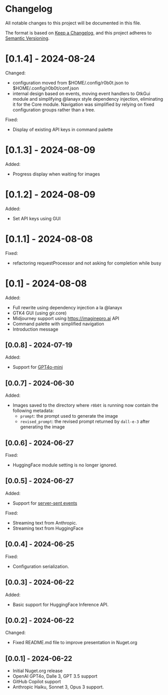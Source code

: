 # Changelog

All notable changes to this project will be documented in this file.

The format is based on [Keep a Changelog](https://keepachangelog.com/en/1.0.0/),
and this project adheres to [Semantic Versioning](https://semver.org/spec/v2.0.0.html).

# [0.1.4] - 2024-08-24

Changed:

- configuration moved from $HOME/.config/r0b0t.json to $HOME/.config/r0b0t/conf.json
- internal design based on events, moving event handlers to GtkGui module and simplifying @lanayx style dependency injection, eliminating it for the Core module. Navigation was simplified by relying on fixed configuration groups rather than a tree.

Fixed:

- Display of existing API keys in command palette

# [0.1.3] - 2024-08-09

Added:

- Progress display when waiting for images

# [0.1.2] - 2024-08-09

Added:

- Set API keys using GUI

# [0.1.1] - 2024-08-08

Fixed:

- refactoring requestProcessor and not asking for completion while busy

# [0.1] - 2024-08-08

Added:

- Full rewrite using dependency injection a la @lanayx
- GTK4 GUI (using gir.core)
- Midjourney support using https://imaginepro.ai API
- Command palette with simplified navigation
- Introduction message

## [0.0.8] - 2024-07-19

Added:

- Support for [GPT4o-mini](https://openai.com/index/gpt-4o-mini-advancing-cost-efficient-intelligence/)

## [0.0.7] - 2024-06-30

Added:

- Images saved to the directory where `r0b0t` is running now contain the following metadata:
  - `prompt`: the prompt used to generate the image
  - `revised_prompt`: the revised prompt returned by `dall-e-3` after generating the image

## [0.0.6] - 2024-06-27

Fixed:

- HuggingFace module setting is no longer ignored.

## [0.0.5] - 2024-06-27

Added:

- Support for [server-sent events](https://developer.mozilla.org/en-US/docs/Web/API/Server-sent_events/Using_server-sent_events)

Fixed:

- Streaming text from Anthropic.
- Streaming text from HuggingFace

## [0.0.4] - 2024-06-25

Fixed:

- Configuration serialization.

## [0.0.3] - 2024-06-22

Added:

- Basic support for HuggingFace Inference API.

## [0.0.2] - 2024-06-22

Changed:

- Fixed README.md file to improve presentation in Nuget.org

## [0.0.1] - 2024-06-22

- Initial Nuget.org release
- OpenAI GPT4o, Dalle 3, GPT 3.5 support
- GitHub Copilot support
- Anthropic Haiku, Sonnet 3, Opus 3 support.
